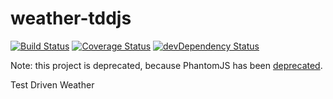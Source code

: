 weather-tddjs
=============

[![Build Status](https://travis-ci.org/larsthorup/weather-tddjs.png)](https://travis-ci.org/larsthorup/weather-tddjs)
[![Coverage Status](https://coveralls.io/repos/larsthorup/weather-tddjs/badge.png?branch=master)](https://coveralls.io/r/larsthorup/weather-tddjs?branch=master)
[![devDependency Status](https://david-dm.org/larsthorup/weather-tddjs/dev-status.png)](https://david-dm.org/larsthorup/weather-tddjs#info=devDependencies)

Note: this project is deprecated, because PhantomJS has been [deprecated](https://github.com/ariya/phantomjs/issues/15344).

Test Driven Weather
